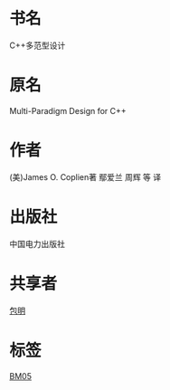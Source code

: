 # 书名 #
C++多范型设计

# 原名 #
Multi-Paradigm Design for C++

# 作者 #
(美)James O. Coplien著
鄢爱兰 周辉 等 译

# 出版社 #
中国电力出版社

# 共享者 #
[包明](BM.md)

# 标签 #
[BM05](BM05.md)
